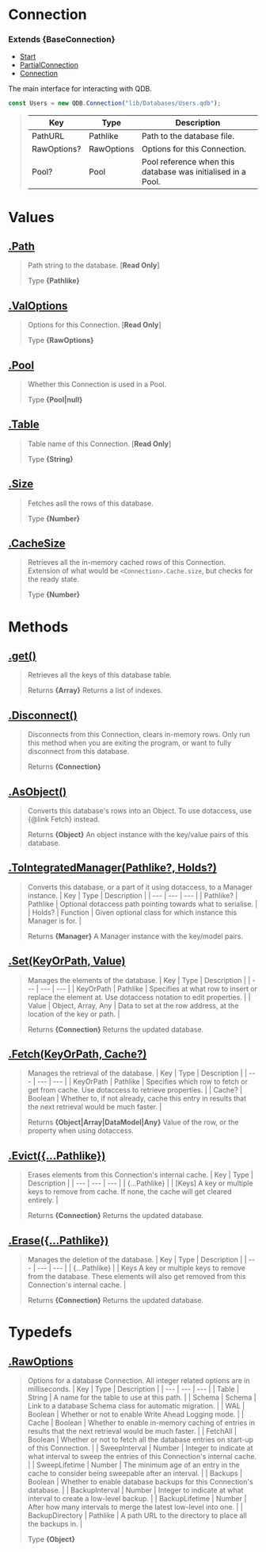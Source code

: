 
# Connection
### Extends **{BaseConnection}**

* [Start](https://github.com/QSmally/QDB/blob/v4/Documentation/Index.md)
* [PartialConnection](https://github.com/QSmally/QDB/blob/v4/Documentation/PartialConnection.md)
* [Connection](https://github.com/QSmally/QDB/blob/v4/Documentation/Connection.md)

The main interface for interacting with QDB.
```js
const Users = new QDB.Connection("lib/Databases/Users.qdb");
```

> | Key | Type | Description |
> | --- | --- | --- |
> | PathURL | Pathlike | Path to the database file. |
> | RawOptions? | RawOptions | Options for this Connection. |
> | Pool? | Pool | Pool reference when this database was initialised in a Pool. |



# Values
## [.Path](https://github.com/QSmally/QDB/blob/v4/lib/Connections/Connection.js#L28)
> Path string to the database. [**Read Only**]
>
> Type **{Pathlike}**

## [.ValOptions](https://github.com/QSmally/QDB/blob/v4/lib/Connections/Connection.js#L39)
> Options for this Connection. [**Read Only**]
>
> Type **{RawOptions}**

## [.Pool](https://github.com/QSmally/QDB/blob/v4/lib/Connections/Connection.js#L63)
> Whether this Connection is used in a Pool.
>
> Type **{Pool|null}**

## [.Table](https://github.com/QSmally/QDB/blob/v4/lib/Connections/Connection.js#L73)
> Table name of this Connection. [**Read Only**]
>
> Type **{String}**

## [.Size](https://github.com/QSmally/QDB/blob/v4/lib/Connections/Connection.js#L124)
> Fetches asll the rows of this database.
>
> Type **{Number}**

## [.CacheSize](https://github.com/QSmally/QDB/blob/v4/lib/Connections/Connection.js#L135)
> Retrieves all the in-memory cached rows of this Connection. Extension of what would be `<Connection>.Cache.size`, but checks for the ready state.
>
> Type **{Number}**

# Methods
## [.get()](https://github.com/QSmally/QDB/blob/v4/lib/Connections/Connection.js#L146)
> Retrieves all the keys of this database table.
>
> Returns **{Array}** Returns a list of indexes.

## [.Disconnect()](https://github.com/QSmally/QDB/blob/v4/lib/Connections/Connection.js#L156)
> Disconnects from this Connection, clears in-memory rows. Only run this method when you are exiting the program, or want to fully disconnect from this database.
>
> Returns **{Connection}** 

## [.AsObject()](https://github.com/QSmally/QDB/blob/v4/lib/Connections/Connection.js#L262)
> Converts this database's rows into an Object. To use dotaccess, use {@link Fetch} instead.
>
> Returns **{Object}** An object instance with the key/value pairs of this database.

## [.ToIntegratedManager(Pathlike?, Holds?)](https://github.com/QSmally/QDB/blob/v4/lib/Connections/Connection.js#L272)
> Converts this database, or a part of it using dotaccess, to a Manager instance.
> | Key | Type | Description |
> | --- | --- | --- |
> | Pathlike? | Pathlike | Optional dotaccess path pointing towards what to serialise. |
> | Holds? | Function | Given optional class for which instance this Manager is for. |
>
> Returns **{Manager}** A Manager instance with the key/model pairs.

## [.Set(KeyOrPath, Value)](https://github.com/QSmally/QDB/blob/v4/lib/Connections/Connection.js#L291)
> Manages the elements of the database.
> | Key | Type | Description |
> | --- | --- | --- |
> | KeyOrPath | Pathlike | Specifies at what row to insert or replace the element at. Use dotaccess notation to edit properties. |
> | Value | Object, Array, Any | Data to set at the row address, at the location of the key or path. |
>
> Returns **{Connection}** Returns the updated database.

## [.Fetch(KeyOrPath, Cache?)](https://github.com/QSmally/QDB/blob/v4/lib/Connections/Connection.js#L312)
> Manages the retrieval of the database.
> | Key | Type | Description |
> | --- | --- | --- |
> | KeyOrPath | Pathlike | Specifies which row to fetch or get from cache. Use dotaccess to retrieve properties. |
> | Cache? | Boolean | Whether to, if not already, cache this entry in results that the next retrieval would be much faster. |
>
> Returns **{Object|Array|DataModel|Any}** Value of the row, or the property when using dotaccess.

## [.Evict({...Pathlike})](https://github.com/QSmally/QDB/blob/v4/lib/Connections/Connection.js#L338)
> Erases elements from this Connection's internal cache.
> | Key | Type | Description |
> | --- | --- | --- |
> | {...Pathlike} |  | [Keys] A key or multiple keys to remove from cache. If none, the cache will get cleared entirely. |
>
> Returns **{Connection}** Returns the updated database.

## [.Erase({...Pathlike})](https://github.com/QSmally/QDB/blob/v4/lib/Connections/Connection.js#L352)
> Manages the deletion of the database.
> | Key | Type | Description |
> | --- | --- | --- |
> | {...Pathlike} |  | Keys A key or multiple keys to remove from the database. These elements will also get removed from this Connection's internal cache. |
>
> Returns **{Connection}** Returns the updated database.

# Typedefs
## [.RawOptions](https://github.com/QSmally/QDB/blob/v4/lib/Connections/Connection.js#L373)
> Options for a database Connection. All integer related options are in milliseconds. 
> | Key | Type | Description |
> | --- | --- | --- |
> | Table | String | A name for the table to use at this path. |
> | Schema | Schema | Link to a database Schema class for automatic migration. |
> | WAL | Boolean | Whether or not to enable Write Ahead Logging mode.  |
> | Cache | Boolean | Whether to enable in-memory caching of entries in results that the next retrieval would be much faster. |
> | FetchAll | Boolean | Whether or not to fetch all the database entries on start-up of this Connection. |
> | SweepInterval | Number | Integer to indicate at what interval to sweep the entries of this Connection's internal cache. |
> | SweepLifetime | Number | The minimum age of an entry in the cache to consider being sweepable after an interval.  |
> | Backups | Boolean | Whether to enable database backups for this Connection's database. |
> | BackupInterval | Number | Integer to indicate at what interval to create a low-level backup. |
> | BackupLifetime | Number | After how many intervals to merge the latest low-level into one. |
> | BackupDirectory | Pathlike | A path URL to the directory to place all the backups in. |
>
> Type **{Object}**

